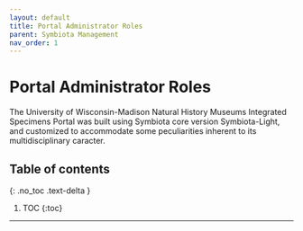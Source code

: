 ```yaml
---
layout: default
title: Portal Administrator Roles
parent: Symbiota Management
nav_order: 1
---
```


# Portal Administrator Roles

The University of Wisconsin-Madison Natural History Museums Integrated Specimens Portal was built using Symbiota core version Symbiota-Light, and customized to accommodate some peculiarities inherent to its multidisciplinary caracter.

## Table of contents
{: .no_toc .text-delta }

1. TOC
{:toc}

---